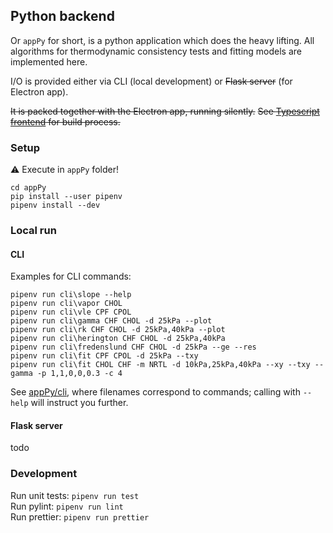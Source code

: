 ## Python backend

Or `appPy` for short, is a python application which does the heavy lifting.
All algorithms for thermodynamic consistency tests and fitting models are implemented here.

I/O is provided either via CLI (local development) or ~~Flask server~~ (for Electron app).

~~It is packed together with the Electron app, running silently.~~
~~See [Typescript frontend](appUI.md) for build process.~~

### Setup
⚠ Execute in `appPy` folder!
```
cd appPy
pip install --user pipenv
pipenv install --dev
```

### Local run
#### CLI
Examples for CLI commands:
```
pipenv run cli\slope --help
pipenv run cli\vapor CHOL
pipenv run cli\vle CPF CPOL
pipenv run cli\gamma CHF CHOL -d 25kPa --plot
pipenv run cli\rk CHF CHOL -d 25kPa,40kPa --plot
pipenv run cli\herington CHF CHOL -d 25kPa,40kPa
pipenv run cli\fredenslund CHF CHOL -d 25kPa --ge --res
pipenv run cli\fit CPF CPOL -d 25kPa --txy
pipenv run cli\fit CHOL CHF -m NRTL -d 10kPa,25kPa,40kPa --xy --txy --gamma -p 1,1,0,0,0.3 -c 4
```
See [appPy/cli](../appPy/cli), where filenames correspond to commands;
calling with `--help` will instruct you further.

#### Flask server
todo

### Development
Run unit tests: `pipenv run test`  
Run pylint: `pipenv run lint`  
Run prettier: `pipenv run prettier`
